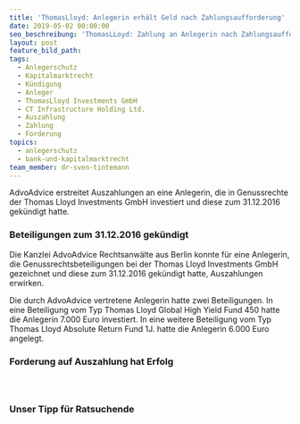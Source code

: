 ```yaml
---
title: 'ThomasLloyd: Anlegerin erhält Geld nach Zahlungsaufforderung'
date: 2019-05-02 00:00:00
seo_beschreibung: 'ThomasLLoyd: Zahlung an Anlegerin nach Zahlungsaufforderung erstritten'
layout: post
feature_bild_path:
tags:
  - Anlegerschutz
  - Kapitalmarktrecht
  - Kündigung
  - Anleger
  - ThomasLloyd Investments GmbH
  - CT Infrastructure Holding Ltd.
  - Auszahlung
  - Zahlung
  - Forderung
topics:
  - anlegerschutz
  - bank-und-kapitalmarktrecht
team_member: dr-sven-tintemann
---
```


AdvoAdvice erstreitet Auszahlungen an eine Anlegerin, die in Genussrechte der Thomas Lloyd Investments GmbH investiert und diese zum 31.12.2016 gek&uuml;ndigt hatte.&nbsp;

### Beteiligungen zum 31.12.2016 gek&uuml;ndigt

Die Kanzlei AdvoAdvice Rechtsanw&auml;lte aus Berlin konnte f&uuml;r eine Anlegerin, die Genussrechtsbeteiligungen bei der Thomas Lloyd Investments GmbH gezeichnet und diese zum 31.12.2016 gek&uuml;ndigt hatte, Auszahlungen erwirken.&nbsp;

Die durch AdvoAdvice vertretene Anlegerin hatte zwei Beteiligungen. In eine Beteiligung vom Typ Thomas Lloyd Global High Yield Fund 450 hatte die Anlegerin 7.000 Euro investiert. In eine weitere Beteiligung vom Typ Thomas Lloyd Absolute Return Fund 1J. hatte die Anlegerin 6.000 Euro angelegt.&nbsp;

### Forderung auf Auszahlung hat Erfolg

### &nbsp;

### Unser Tipp f&uuml;r Ratsuchende

&nbsp;

&nbsp;
